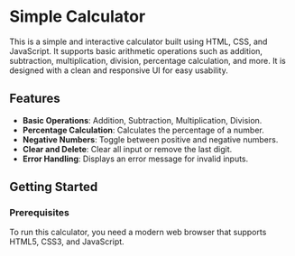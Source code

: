 # Simple Calculator

This is a simple and interactive calculator built using HTML, CSS, and JavaScript. It supports basic arithmetic operations such as addition, subtraction, multiplication, division, percentage calculation, and more. It is designed with a clean and responsive UI for easy usability.

## Features

- **Basic Operations**: Addition, Subtraction, Multiplication, Division.
- **Percentage Calculation**: Calculates the percentage of a number.
- **Negative Numbers**: Toggle between positive and negative numbers.
- **Clear and Delete**: Clear all input or remove the last digit.
- **Error Handling**: Displays an error message for invalid inputs.

## Getting Started

### Prerequisites

To run this calculator, you need a modern web browser that supports HTML5, CSS3, and JavaScript.
